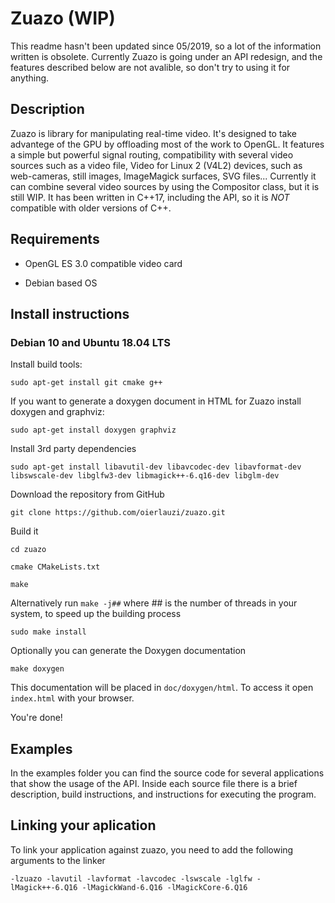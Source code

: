 # Zuazo (WIP)

This readme hasn't been updated since 05/2019, so a lot of the information written is obsolete. Currently Zuazo is going under an API redesign, and the features described below are not avalible, so don't try to using it for anything.

## Description

Zuazo is library for manipulating real-time video. It's designed to take advantege of the GPU by offloading most of the work to OpenGL. It features a simple but powerful signal routing, compatibility with several video sources such as a video file, Video for Linux 2 (V4L2) devices, such as web-cameras, still images, ImageMagick surfaces, SVG files... Currently it can combine several video sources by using the Compositor class, but it is still WIP. It has been written in C++17, including the API, so it is *NOT* compatible with older versions of C++.

## Requirements

- OpenGL ES 3.0 compatible video card

- Debian based OS

## Install instructions

### Debian 10 and Ubuntu 18.04 LTS

Install build tools:

``sudo apt-get install git cmake g++``

If you want to generate a doxygen document in HTML for Zuazo install doxygen and graphviz:

``sudo apt-get install doxygen graphviz``

Install 3rd party dependencies

``sudo apt-get install libavutil-dev libavcodec-dev libavformat-dev libswscale-dev libglfw3-dev libmagick++-6.q16-dev libglm-dev ``

Download the repository from GitHub
 
``git clone https://github.com/oierlauzi/zuazo.git``

Build it

 ``cd zuazo``

``cmake CMakeLists.txt``

``make ``

Alternatively run ``make -j##`` where ## is the number of threads in your system, to speed up the building process

``sudo make install``

Optionally you can generate the Doxygen documentation

``make doxygen``

This documentation will be placed in ``doc/doxygen/html``. To access it open ``index.html`` with your browser.

You're done!

## Examples

In the examples folder you can find the source code for several applications that show the usage of the API. Inside each source file there is a brief description, build instructions, and instructions for executing the program.

## Linking your aplication

To link your application against zuazo, you need to add the following arguments to the linker

``-lzuazo -lavutil -lavformat -lavcodec -lswscale -lglfw -lMagick++-6.Q16 -lMagickWand-6.Q16 -lMagickCore-6.Q16``

